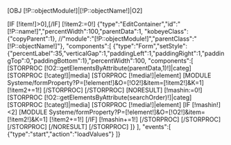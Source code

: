 [OBJ [!P::objectModule!]|[!P::objectName!]|O2]

[IF [!item!]>0],[/IF]
[!item2:=0!]
{"type":"EditContainer","id":"[!P::name!]","percentWidth":100,"parentData":1,
"kobeyeClass":{"copyParent":1},
//"module":"[!P::objectModule!]","parentClass":"[!P::objectName!]"},
"components":[
	{"type":"Form","setStyle":{"percentLabel":35,"verticalGap":1,"paddingLeft":1,"paddingRight":1,"paddingTop":0,"paddingBottom":1},"percentWidth":100,
	"components":[
		[STORPROC [!O2::getElementsByAttribute(parentData,1)!]|categ]
			[STORPROC [!categ!]|media]
				[STORPROC [!media!]|element]
					[MODULE Systeme/formProperty?P=[!element!]&O=[!O2!]&item=[!item2!]&K=1]
					[!item2+=1!]
				[/STORPROC]
			[/STORPROC]
			[NORESULT]
				[!mashin:=0!]
				[STORPROC [!O2::getElementsByAttribute(searchOrder)!]|categ]
					[STORPROC [!categ!]|media]
						[STORPROC [!media!]|element]
							[IF [!mashin!]<2]
								[MODULE Systeme/formProperty?P=[!element!]&O=[!O2!]&item=[!item2!]&K=1]
								[!item2+=1!]
							[/IF]
							[!mashin+=1!]
						[/STORPROC]
					[/STORPROC]
				[/STORPROC]
			[/NORESULT]
		[/STORPROC]
	]}
],
"events":[
	{"type":"start","action":"loadValues"}
]}

